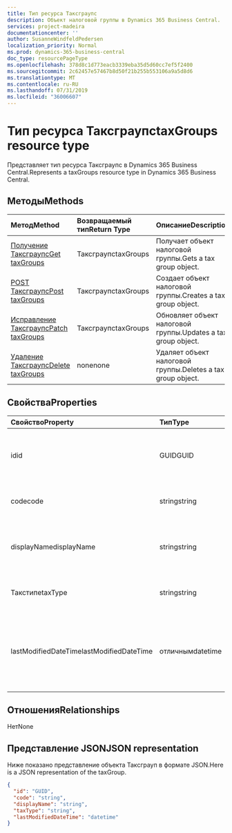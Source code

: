```yaml
---
title: Тип ресурса Таксграупс
description: Объект налоговой группы в Dynamics 365 Business Central.
services: project-madeira
documentationcenter: ''
author: SusanneWindfeldPedersen
localization_priority: Normal
ms.prod: dynamics-365-business-central
doc_type: resourcePageType
ms.openlocfilehash: 378d8c1d773eacb3339eba35d5d60cc7ef5f2400
ms.sourcegitcommit: 2c62457e57467b8d50f21b255b553106a9a5d8d6
ms.translationtype: MT
ms.contentlocale: ru-RU
ms.lasthandoff: 07/31/2019
ms.locfileid: "36006607"
---
```

# <a name="taxgroups-resource-type"></a><span data-ttu-id="ccf2b-103">Тип ресурса Таксграупс</span><span class="sxs-lookup"><span data-stu-id="ccf2b-103">taxGroups resource type</span></span>
<span data-ttu-id="ccf2b-104">Представляет тип ресурса Таксграупс в Dynamics 365 Business Central.</span><span class="sxs-lookup"><span data-stu-id="ccf2b-104">Represents a taxGroups resource type in Dynamics 365 Business Central.</span></span>

## <a name="methods"></a><span data-ttu-id="ccf2b-105">Методы</span><span class="sxs-lookup"><span data-stu-id="ccf2b-105">Methods</span></span>
| <span data-ttu-id="ccf2b-106">Метод</span><span class="sxs-lookup"><span data-stu-id="ccf2b-106">Method</span></span>       | <span data-ttu-id="ccf2b-107">Возвращаемый тип</span><span class="sxs-lookup"><span data-stu-id="ccf2b-107">Return Type</span></span>  |<span data-ttu-id="ccf2b-108">Описание</span><span class="sxs-lookup"><span data-stu-id="ccf2b-108">Description</span></span>|
|:---------------|:--------|:----------|
|[<span data-ttu-id="ccf2b-109">Получение Таксграупс</span><span class="sxs-lookup"><span data-stu-id="ccf2b-109">Get taxGroups</span></span>](../api/dynamics-taxgroups-get.md)|<span data-ttu-id="ccf2b-110">Таксграупс</span><span class="sxs-lookup"><span data-stu-id="ccf2b-110">taxGroups</span></span>|<span data-ttu-id="ccf2b-111">Получает объект налоговой группы.</span><span class="sxs-lookup"><span data-stu-id="ccf2b-111">Gets a tax group object.</span></span>|
|[<span data-ttu-id="ccf2b-112">POST Таксграупс</span><span class="sxs-lookup"><span data-stu-id="ccf2b-112">Post taxGroups</span></span>](../api/dynamics-create-taxgroups.md)|<span data-ttu-id="ccf2b-113">Таксграупс</span><span class="sxs-lookup"><span data-stu-id="ccf2b-113">taxGroups</span></span>|<span data-ttu-id="ccf2b-114">Создает объект налоговой группы.</span><span class="sxs-lookup"><span data-stu-id="ccf2b-114">Creates a tax group object.</span></span>|
|[<span data-ttu-id="ccf2b-115">Исправление Таксграупс</span><span class="sxs-lookup"><span data-stu-id="ccf2b-115">Patch taxGroups</span></span>](../api/dynamics-taxgroups-update.md)|<span data-ttu-id="ccf2b-116">Таксграупс</span><span class="sxs-lookup"><span data-stu-id="ccf2b-116">taxGroups</span></span>|<span data-ttu-id="ccf2b-117">Обновляет объект налоговой группы.</span><span class="sxs-lookup"><span data-stu-id="ccf2b-117">Updates a tax group object.</span></span>|
|[<span data-ttu-id="ccf2b-118">Удаление Таксграупс</span><span class="sxs-lookup"><span data-stu-id="ccf2b-118">Delete taxGroups</span></span>](../api/dynamics-taxgroups-delete.md)|<span data-ttu-id="ccf2b-119">none</span><span class="sxs-lookup"><span data-stu-id="ccf2b-119">none</span></span>|<span data-ttu-id="ccf2b-120">Удаляет объект налоговой группы.</span><span class="sxs-lookup"><span data-stu-id="ccf2b-120">Deletes a tax group object.</span></span>|

## <a name="properties"></a><span data-ttu-id="ccf2b-121">Свойства</span><span class="sxs-lookup"><span data-stu-id="ccf2b-121">Properties</span></span>
| <span data-ttu-id="ccf2b-122">Свойство</span><span class="sxs-lookup"><span data-stu-id="ccf2b-122">Property</span></span>     | <span data-ttu-id="ccf2b-123">Тип</span><span class="sxs-lookup"><span data-stu-id="ccf2b-123">Type</span></span>   |<span data-ttu-id="ccf2b-124">Описание</span><span class="sxs-lookup"><span data-stu-id="ccf2b-124">Description</span></span>|
|:---------------|:--------|:----------|
|<span data-ttu-id="ccf2b-125">id</span><span class="sxs-lookup"><span data-stu-id="ccf2b-125">id</span></span>|<span data-ttu-id="ccf2b-126">GUID</span><span class="sxs-lookup"><span data-stu-id="ccf2b-126">GUID</span></span>|<span data-ttu-id="ccf2b-127">Уникальный идентификатор Таксграуп.</span><span class="sxs-lookup"><span data-stu-id="ccf2b-127">The unique ID of the taxGroup.</span></span> <span data-ttu-id="ccf2b-128">Только для чтения.</span><span class="sxs-lookup"><span data-stu-id="ccf2b-128">Read-Only.</span></span>|
|<span data-ttu-id="ccf2b-129">code</span><span class="sxs-lookup"><span data-stu-id="ccf2b-129">code</span></span>|<span data-ttu-id="ccf2b-130">string</span><span class="sxs-lookup"><span data-stu-id="ccf2b-130">string</span></span>|<span data-ttu-id="ccf2b-131">Указывает налоговую группу.</span><span class="sxs-lookup"><span data-stu-id="ccf2b-131">Specifies the tax group.</span></span>|
|<span data-ttu-id="ccf2b-132">displayName</span><span class="sxs-lookup"><span data-stu-id="ccf2b-132">displayName</span></span>|<span data-ttu-id="ccf2b-133">string</span><span class="sxs-lookup"><span data-stu-id="ccf2b-133">string</span></span>|<span data-ttu-id="ccf2b-134">Задает отображаемое имя налоговой группы.</span><span class="sxs-lookup"><span data-stu-id="ccf2b-134">Specifies the tax group display name.</span></span>|
|<span data-ttu-id="ccf2b-135">Такстипе</span><span class="sxs-lookup"><span data-stu-id="ccf2b-135">taxType</span></span>|<span data-ttu-id="ccf2b-136">string</span><span class="sxs-lookup"><span data-stu-id="ccf2b-136">string</span></span>|<span data-ttu-id="ccf2b-137">Указывает тип налога для группы.</span><span class="sxs-lookup"><span data-stu-id="ccf2b-137">Specifies the tax type for the group.</span></span>|
|<span data-ttu-id="ccf2b-138">lastModifiedDateTime</span><span class="sxs-lookup"><span data-stu-id="ccf2b-138">lastModifiedDateTime</span></span>|<span data-ttu-id="ccf2b-139">отличным</span><span class="sxs-lookup"><span data-stu-id="ccf2b-139">datetime</span></span>|<span data-ttu-id="ccf2b-140">Дата и время последнего изменения налоговой группы.</span><span class="sxs-lookup"><span data-stu-id="ccf2b-140">The last datetime the tax group was modified.</span></span> <span data-ttu-id="ccf2b-141">Только для чтения.</span><span class="sxs-lookup"><span data-stu-id="ccf2b-141">Read-Only.</span></span>|  


## <a name="relationships"></a><span data-ttu-id="ccf2b-142">Отношения</span><span class="sxs-lookup"><span data-stu-id="ccf2b-142">Relationships</span></span>
<span data-ttu-id="ccf2b-143">Нет</span><span class="sxs-lookup"><span data-stu-id="ccf2b-143">None</span></span>

## <a name="json-representation"></a><span data-ttu-id="ccf2b-144">Представление JSON</span><span class="sxs-lookup"><span data-stu-id="ccf2b-144">JSON representation</span></span>

<span data-ttu-id="ccf2b-145">Ниже показано представление объекта Таксграуп в формате JSON.</span><span class="sxs-lookup"><span data-stu-id="ccf2b-145">Here is a JSON representation of the taxGroup.</span></span>

```json
{
  "id": "GUID",
  "code": "string",
  "displayName": "string",
  "taxType": "string",
  "lastModifiedDateTime": "datetime"
}

```


